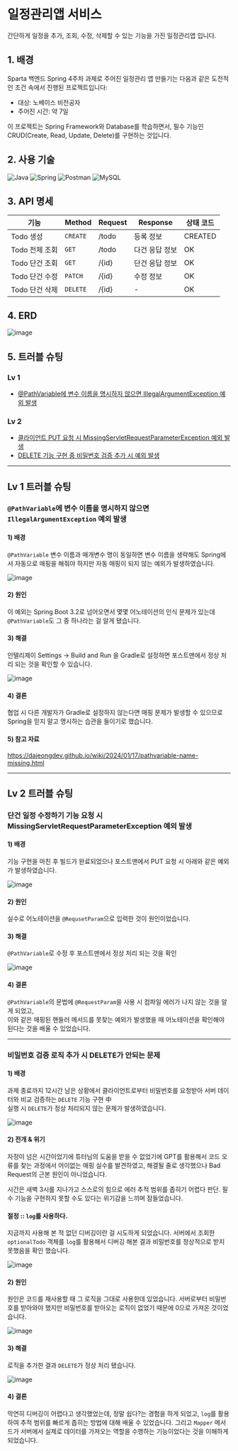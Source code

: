 # 일정관리앱 서비스
간단하게 일정을 추가, 조회, 수정, 삭제할 수 있는 기능을 가진 일정관리앱 입니다.

## 1. 배경
Sparta 백엔드 Spring 4주차 과제로 주어진 일정관리 앱 만들기는 다음과 같은 도전적인 조건 속에서 진행된 프로젝트입니다:

- 대상: 노베이스 비전공자
- 주어진 시간: 약 7일

이 프로젝트는 Spring Framework와 Database를 학습하면서, 필수 기능인 CRUD(Create, Read, Update, Delete)를 구현하는 것입니다.


## 2. 사용 기술
<!-- Java -->
![Java](https://img.shields.io/badge/Java-ED8B00?style=for-the-badge&logo=java&logoColor=white) ![Spring](https://img.shields.io/badge/Spring-6DB33F?style=for-the-badge&logo=spring&logoColor=white)
![Postman](https://img.shields.io/badge/Postman-FF6C37?style=for-the-badge&logo=postman&logoColor=white) ![MySQL](https://img.shields.io/badge/MySQL-4479A1?style=for-the-badge&logo=mysql&logoColor=white)

## 3. API 명세

|기능|Method|Request|Response| 상태 코드|
|------|---|---|---|---|
|Todo 생성|`CREATE`|/todo|등록 정보|CREATED|
|Todo 전체 조회|`GET`|/todo|다건 응답 정보|OK|
|Todo 단건 조회|`GET`|/{id}|단건 응답 정보|OK|
|Todo 단건 수정|`PATCH`|/{id}|수정 정보|OK|
|Todo 단건 삭제|`DELETE`|/{id}|-|OK|

## 4. ERD

![image](https://github.com/user-attachments/assets/d7975149-12d1-4033-93c5-9b88fb23696b)



 ## 5. 트러블 슈팅
 ### Lv 1
 - [@PathVariable에 변수 이름을 명시하지 않으면 IllegalArgumentException 예외 발생](#Lv-1-트러블-슈팅)
 ### Lv 2
 - [클라이언트 PUT 요청 시 MissingServletRequestParameterException 예외 발생](#Lv-2-트러블-슈팅)
 - [DELETE 기능 구현 중 비밀번호 검증 추가 시 예외 발생](#비밀번호-검증-로직-추가-시-DELETE가-안되는-문제)

***
## Lv 1 트러블 슈팅
### `@PathVariable`에 변수 이름을 명시하지 않으면 `IllegalArgumentException` 예외 발생

#### 1) 배경

`@PathVariable` 변수 이름과 매개변수 명이 동일하면 변수 이름을 생략해도 Spring에서 자동으로 매핑을 해줘야 하지만 자동 매핑이 되지 않는 예외가 발생하였습니다.

![image](https://github.com/user-attachments/assets/ee7653a3-486b-46c5-a90f-fbe71830ce36)

#### 2) 원인

이 예외는 Spring Boot 3.2로 넘어오면서 몇몇 어노테이션의 인식 문제가 있는데 `@PathVariable`도 그 중 하나라는 걸 알게 됐습니다.

#### 3) 해결

인텔리제이 Settings -> Build and Run 을 Gradle로 설정하면 포스트맨에서 정상 처리 되는 것을 확인할 수 있습니다.

![image](https://github.com/user-attachments/assets/3090f638-fb7c-4a0f-8cf4-ae03b1b91275)

#### 4) 결론

협업 시 다른 개발자가 Gradle로 설정하지 않는다면 매핑 문제가 발생할 수 있으므로 Spring을 믿지 말고 명시하는 습관을 들이기로 했습니다.

#### 5) 참고 자료
https://dajeongdev.github.io/wiki/2024/01/17/pathvariable-name-missing.html

***
## Lv 2 트러블 슈팅
### 단건 일정 수정하기 기능 요청 시 MissingServletRequestParameterException 예외 발생

#### 1) 배경

기능 구현을 마친 후 빌드가 완료되었으나 포스트맨에서 PUT 요청 시 아래와 같은 예외가 발생하였습니다.

![image](https://github.com/user-attachments/assets/074fa524-3fd7-4566-8712-6782fb786253)

#### 2) 원인

실수로 어노테이션을 `@RequsetParam`으로 입력한 것이 원인이었습니다.

#### 3) 해결

`@PathVariable`로 수정 후 포스트맨에서 정상 처리 되는 것을 확인

![image](https://github.com/user-attachments/assets/c7d75bc2-13c2-4334-819f-226df7130e2b)

#### 4) 결론

`@PathVariable`의 문법에 `@RequestParam`을 사용 시 컴파일 에러가 나지 않는 것을 알게 되었고,   
이와 같은 매핑된 핸들러 메서드를 못찾는 예외가 발생했을 때 어노테이션을 확인해야 된다는 것을 배울 수 있었습니다.

***

### 비밀번호 검증 로직 추가 시 DELETE가 안되는 문제

#### 1) 배경

과제 종료까지 12시간 남은 상황에서 클라이언트로부터 비밀번호를 요청받아 서버 데이터와 비교 검증하는 `DELETE` 기능 구현 中   
실행 시 `DELETE`가 정상 처리되지 않는 문제가 발생하였습니다.

![image](https://github.com/user-attachments/assets/1182a8b7-50d2-4961-b652-d29855d8c4c6)

#### 2) 전개 & 위기

자정이 넘은 시간이었기에 튜터님의 도움을 받을 수 없었기에
GPT를 활용해서 코드 오류를 찾는 과정에서 어이없는 매핑 실수를 발견하였고, 해결될 줄로 생각했으나
Bad Request의 근본 원인이 아니었습니다. 

시간은 새벽 3시를 지나가고 스스로의 힘으로 에러 추적 범위를 좁히기 어렵다 판단. 
필수 기능을 구현하지 못할 수도 있다는 위기감을 느끼며 잠들었습니다.

#### 절정 :: `log`를 사용하다.

지금까지 사용해 본 적 없던 디버깅이란 걸 시도하게 되었습니다. 
서버에서 조회한 `optionalTodo` 객체를 `log`를 활용해서 디버깅 해본 결과 비밀번호를 정상적으로 받지 못했음을 확인 했습니다.

![image](https://github.com/user-attachments/assets/52adc009-8703-4659-b6be-d94f631293b0)

#### 2) 원인

원인은 코드를 재사용할 때 그 로직을 그대로 사용한데 있었습니다. 서버로부터 비밀번호를 받아와야 했지만 비밀번호를 받아오는 로직이
없었기 때문에 0으로 가져온 것이었습니다.

![image](https://github.com/user-attachments/assets/eee31703-a357-4256-9054-d9f06bfe2c75)

#### 3) 해결

로직을 추가한 결과 `DELETE`가 정상 처리 됐습니다.

![image](https://github.com/user-attachments/assets/b74068da-c2ba-41c8-8c6d-5d81338ab36f)


#### 4) 결론

막연히 디버깅이 어렵다고 생각했었는데, 정말 쉽다?는 경험을 하게 되었고, `log`를 활용하여 추적 범위를 빠르게 좁히는 방법에 대해
배울 수 있었습니다. 그리고 `Mapper` 메서드가 서버에서 실제로 데이터를 가져오는 역할을 수행하는 기능이었다는 것을 이해하게 되었습니다.


